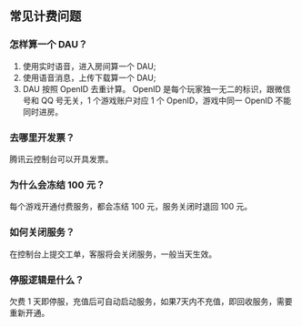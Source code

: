 ## 常见计费问题
### 怎样算一个 DAU？
1. 使用实时语音，进入房间算一个 DAU;
2. 使用语音消息，上传下载算一个 DAU;
3. DAU 按照 OpenID 去重计算。
OpenID 是每个玩家独一无二的标识，跟微信号和 QQ 号无关，1 个游戏账户对应 1 个 OpenID，游戏中同一 OpenID 不能同时进房。
### 去哪里开发票？
腾讯云控制台可以开具发票。
### 为什么会冻结 100 元？
每个游戏开通付费服务，都会冻结 100 元，服务关闭时退回 100 元。
### 如何关闭服务？
在控制台上提交工单，客服将会关闭服务，一般当天生效。
### 停服逻辑是什么？
欠费 1 天即停服，充值后可自动启动服务，如果7天内不充值，即回收服务，需要重新开通。
